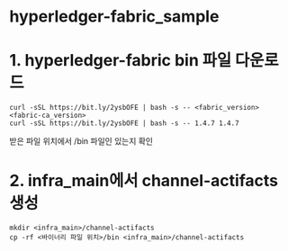 # hyperledger-fabric_sample


# 1. hyperledger-fabric bin 파일 다운로드
```
curl -sSL https://bit.ly/2ysbOFE | bash -s -- <fabric_version> <fabric-ca_version>   
curl -sSL https://bit.ly/2ysbOFE | bash -s -- 1.4.7 1.4.7  
```

받은 파일 위치에서 /bin 파일인 있는지 확인  

# 2. infra_main에서 channel-actifacts 생성
```
mkdir <infra_main>/channel-actifacts  
cp -rf <바이너리 파일 위치>/bin <infra_main>/channel-actifacts  
```


